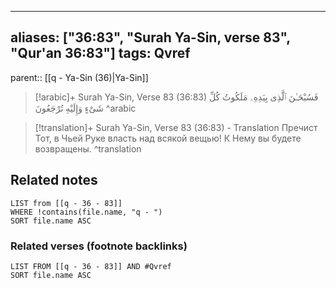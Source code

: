 
---
aliases: ["36:83", "Surah Ya-Sin, verse 83", "Qur'an 36:83"]
tags: Qvref
---

parent:: [[q - Ya-Sin (36)|Ya-Sin]]

> [!arabic]+ Surah Ya-Sin, Verse 83 (36:83)
> <span class="quran-arabic">فَسُبْحَـٰنَ ٱلَّذِى بِيَدِهِۦ مَلَكُوتُ كُلِّ شَىْءٍ وَإِلَيْهِ تُرْجَعُونَ</span>
^arabic

> [!translation]+ Surah Ya-Sin, Verse 83 (36:83) - Translation
> Пречист Тот, в Чьей Руке власть над всякой вещью! К Нему вы будете возвращены.
^translation



## Related notes
```dataview
LIST from [[q - 36 - 83]]
WHERE !contains(file.name, "q - ")
SORT file.name ASC
```

### Related verses (footnote backlinks)
```dataview
LIST FROM [[q - 36 - 83]] AND #Qvref
SORT file.name ASC
```

